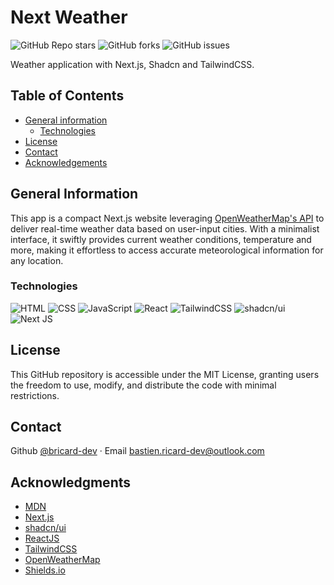 # Next Weather

![GitHub Repo stars](https://img.shields.io/github/stars/bricard-dev/explore-weather)
![GitHub forks](https://img.shields.io/github/forks/bricard-dev/explore-weather)
![GitHub issues](https://img.shields.io/github/issues/bricard-dev/explore-weather)

Weather application with Next.js, Shadcn and TailwindCSS.

## Table of Contents

- [General information](#general-information)
  - [Technologies](#technologies)
- [License](#license)
- [Contact](#contact)
- [Acknowledgements](#acknowledgments)

## General Information

This app is a compact Next.js website leveraging [OpenWeatherMap's API](https://openweathermap.org/api) to deliver real-time weather data based on user-input cities.
With a minimalist interface, it swiftly provides current weather conditions, temperature and more, making it effortless to access accurate meteorological information for any location.

### Technologies

![HTML](https://img.shields.io/badge/HTML5-E34F26?style=flat&logo=html5&logoColor=white)
![CSS](https://img.shields.io/badge/CSS3-1572B6?style=flat&logo=css3&logoColor=white)
![JavaScript](https://img.shields.io/badge/JavaScript-F7DF1E?style=flat&logo=javascript&logoColor=black)
![React](https://img.shields.io/badge/React-61DAFB?style=flat&logo=react&logoColor=black)
![TailwindCSS](https://img.shields.io/badge/TailwindCSS-06B6D4?style=flat&logo=tailwind-css&logoColor=white)
![shadcn/ui](https://img.shields.io/badge/shadcn%2Fui-000?logo=shadcnui&logoColor=fff)
![Next JS](https://img.shields.io/badge/Next-black?style=flat&logo=next.js&logoColor=white)

## License

This GitHub repository is accessible under the MIT License, granting users the freedom to use, modify, and distribute the code with minimal restrictions.

## Contact

Github [@bricard-dev](https://github.com/bricard-dev) · Email bastien.ricard-dev@outlook.com

## Acknowledgments

- [MDN](https://developer.mozilla.org/en-US/)
- [Next.js](https://nextjs.org)
- [shadcn/ui](https://ui.shadcn.com/)
- [ReactJS](https://reactjs.org)
- [TailwindCSS](https://tailwindcss.com/)
- [OpenWeatherMap](https://www.openweathermap.org/)
- [Shields.io](https://shields.io)
